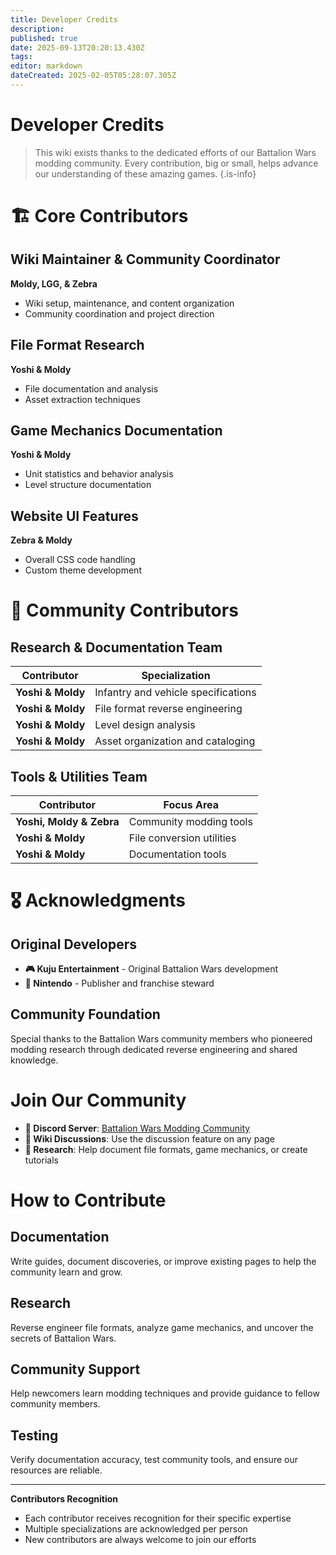 ```yaml
---
title: Developer Credits
description: 
published: true
date: 2025-09-13T20:20:13.430Z
tags: 
editor: markdown
dateCreated: 2025-02-05T05:28:07.305Z
---
```


# Developer Credits

> This wiki exists thanks to the dedicated efforts of our Battalion Wars modding community. Every contribution, big or small, helps advance our understanding of these amazing games.
{.is-info}

# 🏗️ Core Contributors

## Wiki Maintainer & Community Coordinator
**Moldy, LGG, & Zebra**
- Wiki setup, maintenance, and content organization
- Community coordination and project direction

## File Format Research
**Yoshi & Moldy**
- File documentation and analysis
- Asset extraction techniques

## Game Mechanics Documentation  
**Yoshi & Moldy**
- Unit statistics and behavior analysis
- Level structure documentation

## Website UI Features
**Zebra & Moldy**
- Overall CSS code handling
- Custom theme development

# 🤝 Community Contributors

## Research & Documentation Team
| Contributor | Specialization |
|-------------|----------------|
| **Yoshi & Moldy** | Infantry and vehicle specifications |
| **Yoshi & Moldy** | File format reverse engineering |
| **Yoshi & Moldy** | Level design analysis |
| **Yoshi & Moldy** | Asset organization and cataloging |

## Tools & Utilities Team
| Contributor | Focus Area |
|-------------|------------|
| **Yoshi, Moldy & Zebra** | Community modding tools |
| **Yoshi & Moldy** | File conversion utilities |
| **Yoshi & Moldy** | Documentation tools |

# 🎖️ Acknowledgments

## Original Developers
- **🎮 Kuju Entertainment** - Original Battalion Wars development
- **🎯 Nintendo** - Publisher and franchise steward

## Community Foundation
Special thanks to the Battalion Wars community members who pioneered modding research through dedicated reverse engineering and shared knowledge.

# Join Our Community
- **💬 Discord Server**: [Battalion Wars Modding Community](https://discord.gg/aPvrTsDARJ)
- **📝 Wiki Discussions**: Use the discussion feature on any page
- **🔬 Research**: Help document file formats, game mechanics, or create tutorials

# How to Contribute

<div class="tabset">

## Documentation
Write guides, document discoveries, or improve existing pages to help the community learn and grow.

## Research
Reverse engineer file formats, analyze game mechanics, and uncover the secrets of Battalion Wars.

## Community Support
Help newcomers learn modding techniques and provide guidance to fellow community members.

## Testing
Verify documentation accuracy, test community tools, and ensure our resources are reliable.

</div>

---

**Contributors Recognition**
- Each contributor receives recognition for their specific expertise
- Multiple specializations are acknowledged per person
- New contributors are always welcome to join our efforts